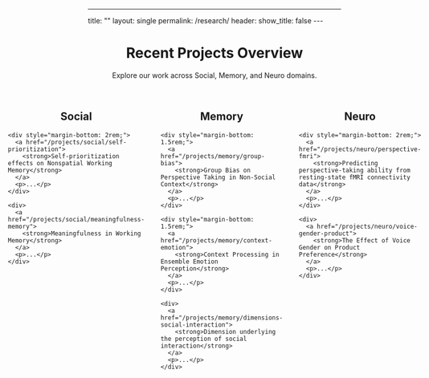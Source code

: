 ---
title: ""
layout: single
permalink: /research/
header:
  show_title: false
---<!-- /research/index.html or research.md (layout: none) -->

<h1 style="text-align:center;">Recent Projects Overview</h1>
<p style="text-align:center;">Explore our work across Social, Memory, and Neuro domains.</p>

<div style="display: flex; justify-content: center; gap: 2rem; margin-top: 2rem;">

  <!-- Column 1: Social (기본 표시) -->
  <div style="flex: 1;">
    <h2 style="text-align:center;">Social</h2>

    <div style="margin-bottom: 2rem;">
      <a href="/projects/social/self-prioritization">
        <strong>Self-prioritization effects on Nonspatial Working Memory</strong>
      </a>
      <p>...</p>
    </div>

    <div>
      <a href="/projects/social/meaningfulness-memory">
        <strong>Meaningfulness in Working Memory</strong>
      </a>
      <p>...</p>
    </div>
  </div>

  <!-- Column 2: Memory -->
  <div style="flex: 1;">
    <h2 style="text-align:center;">Memory</h2>

    <div style="margin-bottom: 1.5rem;">
      <a href="/projects/memory/group-bias">
        <strong>Group Bias on Perspective Taking in Non-Social Context</strong>
      </a>
      <p>...</p>
    </div>

    <div style="margin-bottom: 1.5rem;">
      <a href="/projects/memory/context-emotion">
        <strong>Context Processing in Ensemble Emotion Perception</strong>
      </a>
      <p>...</p>
    </div>

    <div>
      <a href="/projects/memory/dimensions-social-interaction">
        <strong>Dimension underlying the perception of social interaction</strong>
      </a>
      <p>...</p>
    </div>
  </div>

  <!-- Column 3: Neuro -->
  <div style="flex: 1;">
    <h2 style="text-align:center;">Neuro</h2>

    <div style="margin-bottom: 2rem;">
      <a href="/projects/neuro/perspective-fmri">
        <strong>Predicting perspective-taking ability from resting-state fMRI connectivity data</strong>
      </a>
      <p>...</p>
    </div>

    <div>
      <a href="/projects/neuro/voice-gender-product">
        <strong>The Effect of Voice Gender on Product Preference</strong>
      </a>
      <p>...</p>
    </div>
  </div>

</div>
